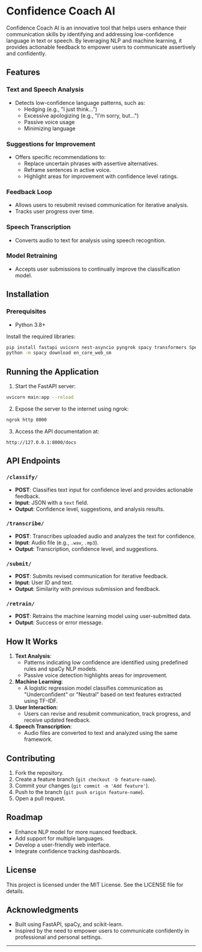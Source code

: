 # Confidence Coach AI

Confidence Coach AI is an innovative tool that helps users enhance their communication skills by identifying and addressing low-confidence language in text or speech. By leveraging NLP and machine learning, it provides actionable feedback to empower users to communicate assertively and confidently.

## Features

### Text and Speech Analysis
- Detects low-confidence language patterns, such as:
  - Hedging (e.g., "I just think...")
  - Excessive apologizing (e.g., "I'm sorry, but...")
  - Passive voice usage
  - Minimizing language

### Suggestions for Improvement
- Offers specific recommendations to:
  - Replace uncertain phrases with assertive alternatives.
  - Reframe sentences in active voice.
  - Highlight areas for improvement with confidence level ratings.

### Feedback Loop
- Allows users to resubmit revised communication for iterative analysis.
- Tracks user progress over time.

### Speech Transcription
- Converts audio to text for analysis using speech recognition.

### Model Retraining
- Accepts user submissions to continually improve the classification model.

## Installation

### Prerequisites
- Python 3.8+

Install the required libraries:
```bash
pip install fastapi uvicorn nest-asyncio pyngrok spacy transformers SpeechRecognition pydub python-dotenv python-multipart
python -m spacy download en_core_web_sm
```

## Running the Application

1. Start the FastAPI server:
```bash
uvicorn main:app --reload
```

2. Expose the server to the internet using ngrok:
```bash
ngrok http 8000
```

3. Access the API documentation at:
```
http://127.0.0.1:8000/docs
```

## API Endpoints

### `/classify/`
- **POST**: Classifies text input for confidence level and provides actionable feedback.
- **Input**: JSON with a `text` field.
- **Output**: Confidence level, suggestions, and analysis results.

### `/transcribe/`
- **POST**: Transcribes uploaded audio and analyzes the text for confidence.
- **Input**: Audio file (e.g., `.wav`, `.mp3`).
- **Output**: Transcription, confidence level, and suggestions.

### `/submit/`
- **POST**: Submits revised communication for iterative feedback.
- **Input**: User ID and text.
- **Output**: Similarity with previous submission and feedback.

### `/retrain/`
- **POST**: Retrains the machine learning model using user-submitted data.
- **Output**: Success or error message.

## How It Works

1. **Text Analysis**:
   - Patterns indicating low confidence are identified using predefined rules and spaCy NLP models.
   - Passive voice detection highlights areas for improvement.
2. **Machine Learning**:
   - A logistic regression model classifies communication as "Underconfident" or "Neutral" based on text features extracted using TF-IDF.
3. **User Interaction**:
   - Users can revise and resubmit communication, track progress, and receive updated feedback.
4. **Speech Transcription**:
   - Audio files are converted to text and analyzed using the same framework.

## Contributing

1. Fork the repository.
2. Create a feature branch (`git checkout -b feature-name`).
3. Commit your changes (`git commit -m 'Add feature'`).
4. Push to the branch (`git push origin feature-name`).
5. Open a pull request.

## Roadmap

- Enhance NLP model for more nuanced feedback.
- Add support for multiple languages.
- Develop a user-friendly web interface.
- Integrate confidence tracking dashboards.

## License

This project is licensed under the MIT License. See the LICENSE file for details.

## Acknowledgments

- Built using FastAPI, spaCy, and scikit-learn.
- Inspired by the need to empower users to communicate confidently in professional and personal settings.

---

